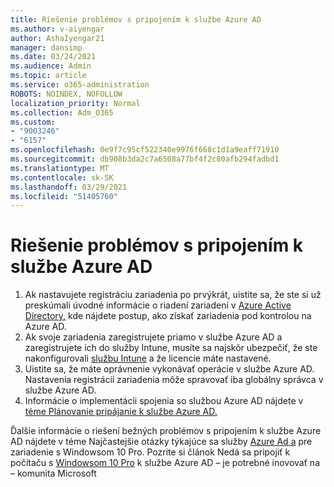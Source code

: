 ```yaml
---
title: Riešenie problémov s pripojením k službe Azure AD
ms.author: v-aiyengar
author: AshaIyengar21
manager: dansimp
ms.date: 03/24/2021
ms.audience: Admin
ms.topic: article
ms.service: o365-administration
ROBOTS: NOINDEX, NOFOLLOW
localization_priority: Normal
ms.collection: Adm_O365
ms.custom:
- "9003246"
- "6157"
ms.openlocfilehash: 0e9f7c95cf522340e9976f668c1d1a9eaff71910
ms.sourcegitcommit: db908b3da2c7a6508a77bf4f2c80afb294fadbd1
ms.translationtype: MT
ms.contentlocale: sk-SK
ms.lasthandoff: 03/29/2021
ms.locfileid: "51405760"
---
```

# <a name="troubleshoot-azure-ad-join-issues"></a>Riešenie problémov s pripojením k službe Azure AD

1. Ak nastavujete registráciu zariadenia po prvýkrát, uistite sa, že ste si už preskúmali úvodné informácie o riadení zariadení v [Azure Active Directory,](https://docs.microsoft.com/azure/active-directory/devices/overview) kde nájdete postup, ako získať zariadenia pod kontrolou na Azure AD. 
1. Ak svoje zariadenia zaregistrujete priamo v službe Azure AD a zaregistrujete ich do služby Intune, [](https://docs.microsoft.com/mem/intune/fundamentals/licenses-assign) musíte sa najskôr ubezpečiť, že ste nakonfigurovali [službu Intune](https://docs.microsoft.com/mem/intune/enrollment/device-enrollment) a že licencie máte nastavené.
1. Uistite sa, že máte oprávnenie vykonávať operácie v službe Azure AD. Nastavenia registrácií zariadenia môže spravovať iba globálny správca v službe Azure AD.
1. Informácie o implementácii spojenia so službou Azure AD nájdete v [téme Plánovanie pripájanie k službe Azure AD.](https://docs.microsoft.com/azure/active-directory/devices/azureadjoin-plan)

Ďalšie informácie o riešení bežných problémov s pripojením k službe Azure AD nájdete v téme Najčastejšie otázky týkajúce sa služby [Azure Ad a](https://docs.microsoft.com/azure/active-directory/devices/faq#azure-ad-join-faq) pre zariadenie s Windowsom 10 Pro. Pozrite si článok Nedá sa pripojiť k počítaču s [Windowsom 10 Pro](https://answers.microsoft.com/en-us/msoffice/forum/msoffice_install-mso_win10-mso_365hp/unable-to-join-windows-10-pro-machine-to-azure-ad/abb1ca7d-b317-45ec-a628-e1c10eae2900) k službe Azure AD – je potrebné inovovať na – komunita Microsoft

